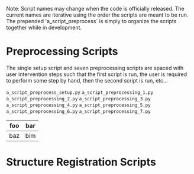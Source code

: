 Note: Script names may change when the code is officially released. The current names are iterative using the order the scripts are meant to be run. The prepended 'a_script_preprocess` is simply to organize the scripts together while in development.


# Preprocessing Scripts

The single setup script and seven preprocessing scripts are spaced with user intervention steps such that the first script is run, the user is required to perform some step by hand, then the second script is run, etc... 

`a_script_preprocess_setup.py`
`a_script_preprocessing_1.py`
`a_script_preprocessing_2.py`
`a_script_preprocessing_3.py`
`a_script_preprocessing_4.py`
`a_script_preprocessing_5.py`
`a_script_preprocessing_6.py`
`a_script_preprocessing_7.py`

| foo | bar |
| --- | --- |
| baz | bim |

# Structure Registration Scripts
